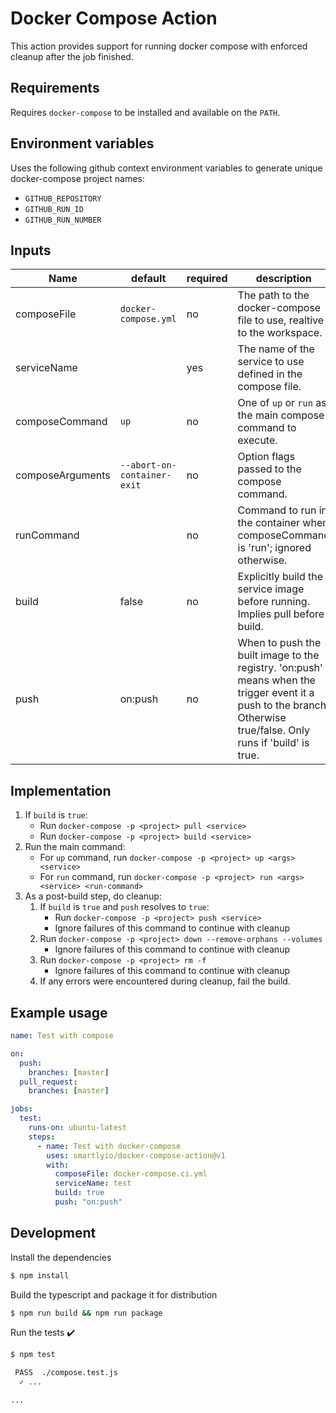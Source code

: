 # Docker Compose Action

This action provides support for running docker compose with enforced cleanup after the job finished.

## Requirements

Requires `docker-compose` to be installed and available on the `PATH`.

## Environment variables

Uses the following github context environment variables to generate unique docker-compose project names:
- `GITHUB_REPOSITORY`
- `GITHUB_RUN_ID`
- `GITHUB_RUN_NUMBER`

## Inputs

| Name     | default  | required | description |
|----------|----------|----------|-------------|
| composeFile | `docker-compose.yml` | no | The path to the docker-compose file to use, realtive to the workspace. |
| serviceName | | yes | The name of the service to use defined in the compose file. |
| composeCommand | `up` | no | One of `up` or `run` as the main compose command to execute. |
| composeArguments | `--abort-on-container-exit` | no | Option flags passed to the compose command. |
| runCommand | | no | Command to run in the container when composeCommand is 'run'; ignored otherwise. |
| build | false | no | Explicitly build the service image before running. Implies pull before build. |
| push | on:push | no | When to push the built image to the registry. 'on:push' means when the trigger event it a push to the branch. Otherwise true/false.  Only runs if 'build' is true. |


## Implementation

1. If `build` is `true`:
   - Run `docker-compose -p <project> pull <service>`
   - Run `docker-compose -p <project> build <service>`
2. Run the main command:
   - For `up` command, run `docker-compose -p <project> up <args> <service>`
   - For `run` command, run `docker-compose -p <project> run <args> <service> <run-command>`
3. As a post-build step, do cleanup:
   1. If `build` is `true` and `push` resolves to `true`:
      - Run `docker-compose -p <project> push <service>`
      - Ignore failures of this command to continue with cleanup
   2. Run `docker-compose -p <project> down --remove-orphans --volumes`
      - Ignore failures of this command to continue with cleanup
   3. Run `docker-compose -p <project> rm -f`
      - Ignore failures of this command to continue with cleanup
   4. If any errors were encountered during cleanup, fail the build.


## Example usage

```yaml
name: Test with compose

on:
  push:
    branches: [master]
  pull_request:
    branches: [master]

jobs:
  test:
    runs-on: ubuntu-latest
    steps:
      - name: Test with docker-compose
        uses: smartlyio/docker-compose-action@v1
        with:
          composeFile: docker-compose.ci.yml
          serviceName: test
          build: true
          push: "on:push"
```

## Development

Install the dependencies  
```bash
$ npm install
```

Build the typescript and package it for distribution
```bash
$ npm run build && npm run package
```

Run the tests :heavy_check_mark:  
```bash
$ npm test

 PASS  ./compose.test.js
  ✓ ...

...
```

